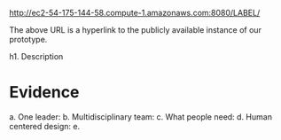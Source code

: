 http://ec2-54-175-144-58.compute-1.amazonaws.com:8080/LABEL/

The above URL is a hyperlink to the publicly available instance of our prototype.

h1. Description

<h1>Evidence</h1>

a. One leader: 
b. Multidisciplinary team: 
c. What people need: 
d. Human centered design: 
e. 
